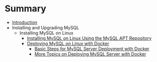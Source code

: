 # Summary

* [Introduction](README.md)
* Installing and Upgrading MySQL
    * Installing MySQL on Linux
        * [Installing MySQL on Linux Using the MySQL APT Repository](linux-installation-apt-repo.md)
        * [Deploying MySQL on Linux with Docker](linux-installation-docker.md)
            * [Basic Steps for MySQL Server Deployment with Docker](docker-mysql-getting-started.md)
            * [
More Topics on Deploying MySQL Server with Docker](docker-mysql-more-topics.md)